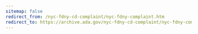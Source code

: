 ```yaml
---
sitemap: false 
redirect_from: /nyc-fdny-cd-complaint/nyc-fdny-complaint.htm 
redirect_to: https://archive.ada.gov/nyc-fdny-cd-complaint/nyc-fdny-complaint.htm 
---
```

